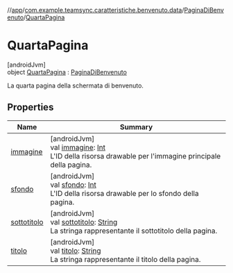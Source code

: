 //[app](../../../../index.md)/[com.example.teamsync.caratteristiche.benvenuto.data](../../index.md)/[PaginaDiBenvenuto](../index.md)/[QuartaPagina](index.md)

# QuartaPagina

[androidJvm]\
object [QuartaPagina](index.md) : [PaginaDiBenvenuto](../index.md)

La quarta pagina della schermata di benvenuto.

## Properties

| Name | Summary |
|---|---|
| [immagine](../immagine.md) | [androidJvm]<br>val [immagine](../immagine.md): [Int](https://kotlinlang.org/api/latest/jvm/stdlib/kotlin/-int/index.html)<br>L'ID della risorsa drawable per l'immagine principale della pagina. |
| [sfondo](../sfondo.md) | [androidJvm]<br>val [sfondo](../sfondo.md): [Int](https://kotlinlang.org/api/latest/jvm/stdlib/kotlin/-int/index.html)<br>L'ID della risorsa drawable per lo sfondo della pagina. |
| [sottotitolo](../sottotitolo.md) | [androidJvm]<br>val [sottotitolo](../sottotitolo.md): [String](https://kotlinlang.org/api/latest/jvm/stdlib/kotlin/-string/index.html)<br>La stringa rappresentante il sottotitolo della pagina. |
| [titolo](../titolo.md) | [androidJvm]<br>val [titolo](../titolo.md): [String](https://kotlinlang.org/api/latest/jvm/stdlib/kotlin/-string/index.html)<br>La stringa rappresentante il titolo della pagina. |
